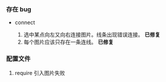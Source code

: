 ### 存在 bug

- connect

  1. 选中某点向左又向右连接图片。线条出现错误连接。 **已修复**
  2. 每个图片应该只存在一条连线。 **已修复**

### 配置文件

1. require 引入图片失败
